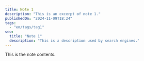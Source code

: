 ```yaml
---
title: Note 1
description: "This is an excerpt of note 1."
publishedOn: "2024-11-09T18:24"
tags:
  - "en/tags/tag1"
seo:
  title: "Note 1"
  description: "This is a description used by search engines."
---
```


This is the note contents.
